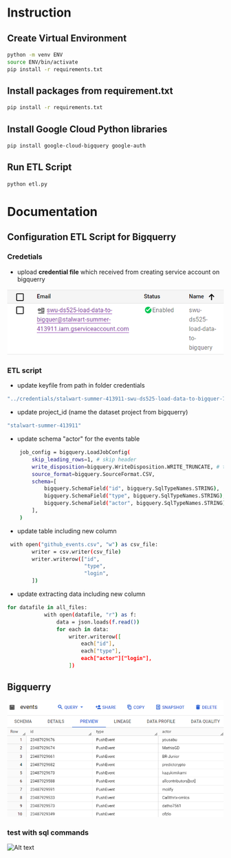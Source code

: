 # Instruction 

## Create Virtual Environment

```sh
python -m venv ENV
source ENV/bin/activate
pip install -r requirements.txt
```

## Install packages from requirement.txt

```sh
pip install -r requirements.txt
```

## Install Google Cloud Python libraries

```sh
pip install google-cloud-bigquery google-auth
```

## Run ETL Script

```sh
python etl.py
```

# Documentation

## Configuration ETL Script for Bigquerry

### Credetials
- upload **credential file** which received from creating service account on bigquerry

![Alt text](image-1.png)

### ETL script
- update keyfile from path in folder credentials
```sh 
"../credentials/stalwart-summer-413911-swu-ds525-load-data-to-bigquer-70a5d392516f.json"
```

- update project_id (name the dataset project from bigquerry)
```sh 
"stalwart-summer-413911"
```

- update schema "actor" for the events table
```sh 
    job_config = bigquery.LoadJobConfig(
        skip_leading_rows=1, # skip header
        write_disposition=bigquery.WriteDisposition.WRITE_TRUNCATE, # truncate = replace
        source_format=bigquery.SourceFormat.CSV,
        schema=[
            bigquery.SchemaField("id", bigquery.SqlTypeNames.STRING),
            bigquery.SchemaField("type", bigquery.SqlTypeNames.STRING),
            bigquery.SchemaField("actor", bigquery.SqlTypeNames.STRING),
        ],
    )
```

- update table including new column
```sh 
 with open("github_events.csv", "w") as csv_file:
        writer = csv.writer(csv_file)
        writer.writerow(["id", 
                         "type", 
                         "login",
        ])
```

- update extracting data including new column
```sh 
for datafile in all_files:
            with open(datafile, "r") as f:
                data = json.loads(f.read())
                for each in data:
                    writer.writerow([
                        each["id"], 
                        each["type"],
                        each["actor"]["login"],
                    ])
```

## Bigquerry 

![Alt text](image.png)

### test with sql commands

![Alt text](image-2.png)
